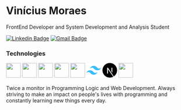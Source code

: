 # Vinícius Moraes

FrontEnd Developer and System Development and Analysis Student

[![Linkedin Badge](https://img.shields.io/badge/-Vinicius%20Moraes-09f?style=flat-square&logo=Linkedin&logoColor=white&link=https://www.linkedin.com/in/vmoraes424/)](https://www.linkedin.com/in/vmoraes424/)
[![Gmail Badge](https://img.shields.io/badge/-vmoraes424@gmail.com-09f?style=flat-square&logo=Gmail&logoColor=white&link=mailto:vmoraes424@gmail.com)](mailto:vmoraes424@gmail.com)

<div>
  <h3>Technologies</h3>
  <img height="40" width="40" src="https://cdn.jsdelivr.net/gh/devicons/devicon/icons/html5/html5-original.svg" />  
  <img height="40" width="40" src="https://cdn.jsdelivr.net/gh/devicons/devicon/icons/css3/css3-original.svg" />
  <img height="40" width="40" src="https://cdn.jsdelivr.net/gh/devicons/devicon/icons/javascript/javascript-original.svg" />
  <img height="40" width="40" src="https://cdn.jsdelivr.net/gh/devicons/devicon/icons/typescript/typescript-original.svg" />
  <img height="40" width="40" src="https://cdn.jsdelivr.net/gh/devicons/devicon/icons/react/react-original.svg" />
  <img height="40" width="40" src="https://raw.githubusercontent.com/devicons/devicon/v2.15.1/icons/tailwindcss/tailwindcss-plain.svg" />
  <img height="40" width="40" src="https://raw.githubusercontent.com/devicons/devicon/1119b9f84c0290e0f0b38982099a2bd027a48bf1/icons/nextjs/nextjs-original.svg" />
  <img height="40" width="40" src="https://cdn.jsdelivr.net/gh/devicons/devicon/icons/graphql/graphql-plain.svg" />
</div>
<br />
Twice a monitor in Programming Logic and Web Development. Always striving to make an impact on people's lives with programming and constantly learning new things every day.
